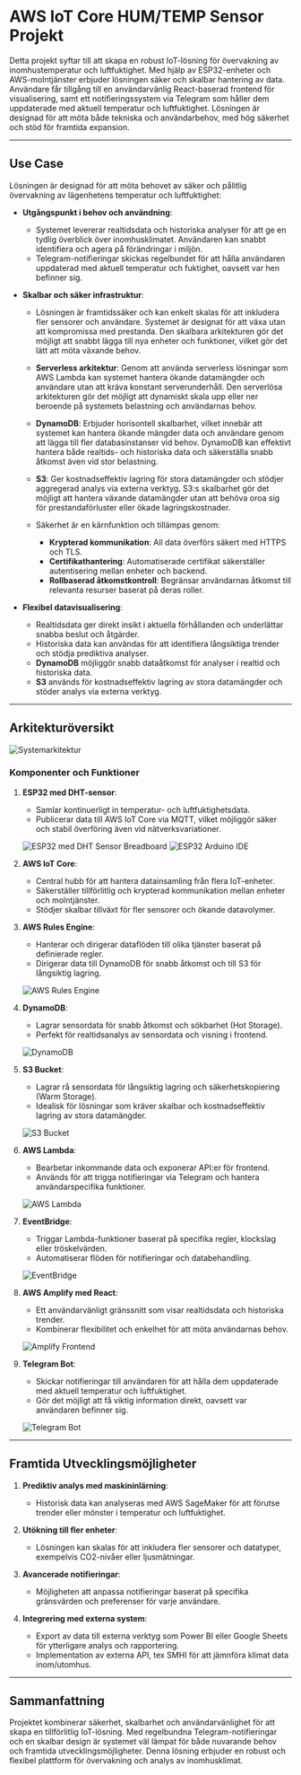 # AWS IoT Core HUM/TEMP Sensor Projekt

Detta projekt syftar till att skapa en robust IoT-lösning för övervakning av inomhustemperatur och luftfuktighet. Med hjälp av ESP32-enheter och AWS-molntjänster erbjuder lösningen säker och skalbar hantering av data. Användare får tillgång till en användarvänlig React-baserad frontend för visualisering, samt ett notifieringssystem via Telegram som håller dem uppdaterade med aktuell temperatur och luftfuktighet. Lösningen är designad för att möta både tekniska och användarbehov, med hög säkerhet och stöd för framtida expansion.

---
## Use Case

Lösningen är designad för att möta behovet av säker och pålitlig övervakning av lägenhetens temperatur och luftfuktighet:

- **Utgångspunkt i behov och användning**:
   - Systemet levererar realtidsdata och historiska analyser för att ge en tydlig överblick över inomhusklimatet. Användaren kan snabbt identifiera och agera på förändringar i miljön.
   - Telegram-notifieringar skickas regelbundet för att hålla användaren uppdaterad med aktuell temperatur och fuktighet, oavsett var hen befinner sig.

- **Skalbar och säker infrastruktur**:
   - Lösningen är framtidssäker och kan enkelt skalas för att inkludera fler sensorer och användare. Systemet är designat för att växa utan att kompromissa med prestanda. Den skalbara arkitekturen gör det möjligt att snabbt lägga till nya enheter och funktioner, vilket gör det lätt att möta växande behov.
   - **Serverless arkitektur**: Genom att använda serverless lösningar som AWS Lambda kan systemet hantera ökande datamängder och användare utan att kräva konstant serverunderhåll. Den serverlösa arkitekturen gör det möjligt att dynamiskt skala upp eller ner beroende på systemets belastning och användarnas behov.
   - **DynamoDB**: Erbjuder horisontell skalbarhet, vilket innebär att systemet kan hantera ökande mängder data och användare genom att lägga till fler databasinstanser vid behov. DynamoDB kan effektivt hantera både realtids- och historiska data och säkerställa snabb åtkomst även vid stor belastning.
   - **S3**: Ger kostnadseffektiv lagring för stora datamängder och stödjer aggregerad analys via externa verktyg. S3:s skalbarhet gör det möjligt att hantera växande datamängder utan att behöva oroa sig för prestandaförluster eller ökade lagringskostnader.

   - Säkerhet är en kärnfunktion och tillämpas genom:
     - **Krypterad kommunikation**: All data överförs säkert med HTTPS och TLS.
     - **Certifikathantering**: Automatiserade certifikat säkerställer autentisering mellan enheter och backend.
     - **Rollbaserad åtkomstkontroll**: Begränsar användarnas åtkomst till relevanta resurser baserat på deras roller.

- **Flexibel datavisualisering**:
   - Realtidsdata ger direkt insikt i aktuella förhållanden och underlättar snabba beslut och åtgärder.
   - Historiska data kan användas för att identifiera långsiktiga trender och stödja prediktiva analyser.
   - **DynamoDB** möjliggör snabb dataåtkomst för analyser i realtid och historiska data.
   - **S3** används för kostnadseffektiv lagring av stora datamängder och stöder analys via externa verktyg.

 ---

## Arkitekturöversikt

![Systemarkitektur](Pictures/AWS%20Architecture.png "Översikt över systemarkitekturen")

### Komponenter och Funktioner

1. **ESP32 med DHT-sensor**:
   - Samlar kontinuerligt in temperatur- och luftfuktighetsdata.
   - Publicerar data till AWS IoT Core via MQTT, vilket möjliggör säker och stabil överföring även vid nätverksvariationer.

   ![ESP32 med DHT Sensor Breadboard](Pictures/ESP32%20DHT%20Breadboard.png "ESP32 kopplad med DHT-sensor på ett breadboard.")
   ![ESP32 Arduino IDE](Pictures/arduino.png "ESP32 konfigurerad via Arduino IDE.")

2. **AWS IoT Core**:
   - Central hubb för att hantera datainsamling från flera IoT-enheter.
   - Säkerställer tillförlitlig och krypterad kommunikation mellan enheter och molntjänster.
   - Stödjer skalbar tillväxt för fler sensorer och ökande datavolymer.

3. **AWS Rules Engine**:
   - Hanterar och dirigerar dataflöden till olika tjänster baserat på definierade regler.
   - Dirigerar data till DynamoDB för snabb åtkomst och till S3 för långsiktig lagring.

   ![AWS Rules Engine](Pictures/Rule.png "Konfiguration av regler i AWS Rules Engine.")

4. **DynamoDB**:
   - Lagrar sensordata för snabb åtkomst och sökbarhet (Hot Storage).
   - Perfekt för realtidsanalys av sensordata och visning i frontend.

   ![DynamoDB](Pictures/dynamodb.png "Lagring av sensordata i AWS DynamoDB.")
     
5. **S3 Bucket**:
   - Lagrar rå sensordata för långsiktig lagring och säkerhetskopiering (Warm Storage).
   - Idealisk för lösningar som kräver skalbar och kostnadseffektiv lagring av stora datamängder.

   ![S3 Bucket](Pictures/s3.png "Långtidslagring av rådata i AWS S3.")

6. **AWS Lambda**:
   - Bearbetar inkommande data och exponerar API:er för frontend.
   - Används för att trigga notifieringar via Telegram och hantera användarspecifika funktioner.

   ![AWS Lambda](Pictures/lambda.png "Bearbetning av data i AWS Lambda.")

7. **EventBridge**:
   - Triggar Lambda-funktioner baserat på specifika regler, klockslag eller tröskelvärden.
   - Automatiserar flöden för notifieringar och databehandling.

   ![EventBridge](Pictures/eventbridge.png "Automatiserade händelser med Amazon EventBridge.")

8. **AWS Amplify med React**:
   - Ett användarvänligt gränssnitt som visar realtidsdata och historiska trender.
   - Kombinerar flexibilitet och enkelhet för att möta användarnas behov.

   ![Amplify Frontend](Pictures/Frontend.png "Visualisering av data i en AWS Amplify React-app.")

9. **Telegram Bot**:
   - Skickar notifieringar till användaren för att hålla dem uppdaterade med aktuell temperatur och luftfuktighet.
   - Gör det möjligt att få viktig information direkt, oavsett var användaren befinner sig.

   ![Telegram Bot](Pictures/Telegram%20Notis.png "Notifieringar via Telegram Bot.")

---

## Framtida Utvecklingsmöjligheter

1. **Prediktiv analys med maskininlärning**:
   - Historisk data kan analyseras med AWS SageMaker för att förutse trender eller mönster i temperatur och luftfuktighet.

2. **Utökning till fler enheter**:
   - Lösningen kan skalas för att inkludera fler sensorer och datatyper, exempelvis CO2-nivåer eller ljusmätningar.

3. **Avancerade notifieringar**:
   - Möjligheten att anpassa notifieringar baserat på specifika gränsvärden och preferenser för varje användare.

4. **Integrering med externa system**:
   - Export av data till externa verktyg som Power BI eller Google Sheets för ytterligare analys och rapportering.
   - Implementation av externa API, tex SMHI för att jämnföra klimat data inom/utomhus.

---

## Sammanfattning

Projektet kombinerar säkerhet, skalbarhet och användarvänlighet för att skapa en tillförlitlig IoT-lösning. Med regelbundna Telegram-notifieringar och en skalbar design är systemet väl lämpat för både nuvarande behov och framtida utvecklingsmöjligheter. Denna lösning erbjuder en robust och flexibel plattform för övervakning och analys av inomhusklimat.




